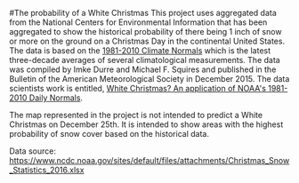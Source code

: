 #The probability of a White Christmas
This project uses aggregated data from the National Centers for Environmental Information that has been aggregated to show the historical probability of there being 1 inch of snow or more on the ground on a Christmas Day in the continental United States. The data is based on the [1981-2010 Climate Normals](https://www.ncdc.noaa.gov/data-access/land-based-station-data/land-based-datasets/climate-normals/1981-2010-normals-data) which is the latest three-decade averages of several climatological measurements. The data was compiled by Imke Durre and Michael F. Squires and published in the Bulletin of the American Meteorological Society in December 2015.  The data scientists work is entitled, [White Christmas? An application of NOAA's 1981-2010 Daily Normals](http://journals.ametsoc.org/doi/abs/10.1175/BAMS-D-15-00038.1).

The map represented in the project is not intended to predict a White Christmas on December 25th.  It is intended to show areas with the highest probability of snow cover based on the historical data.

Data source: https://www.ncdc.noaa.gov/sites/default/files/attachments/Christmas_Snow_Statistics_2016.xlsx
